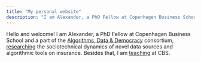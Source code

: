 ```yaml
---
title: "My personal website"
description: "I am Alexander, a PhD Fellow at Copenhagen Business School working with professionals, algorithmic work and wellbeing-related issues"
---
```


Hello and welcome! I am Alexander, a PhD Fellow at Copenhagen Business School and a part of the [Algorithms, Data & Democracy](https://algoritmer.org/) consortium, [researching](/research/) the sociotechnical dynamics of novel data sources and algorithmic tools on insurance. Besides that, I am [teaching](/teaching/) at CBS.


